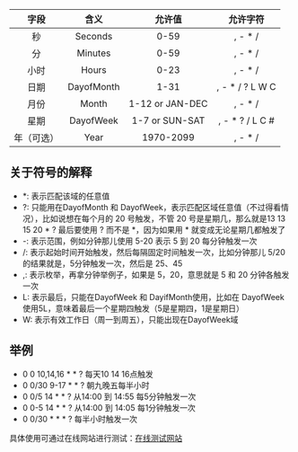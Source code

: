 |字段|含义|允许值|允许字符|
|:-:|:-:|:-:|:-:|
|秒|Seconds|0-59|, - * /|
|分|Minutes|0-59|, - * /|
|小时|Hours|0-23|, - * /|
|日期|DayofMonth|1-31|, - * / ? L W C|
|月份|Month|1-12 or JAN-DEC|, - * /| 
|星期|DayofWeek|1-7 or SUN-SAT|, - * ? / L C #| 
|年（可选）|Year|1970-2099|, - * /|

## 关于符号的解释
- *: 表示匹配该域的任意值
- ?: 只能用在DayofMonth 和 DayofWeek，表示匹配区域任意值（不过得看情况），比如说想在每个月的 20 号触发，不管 20 号是星期几，那么就是13 13 15 20 * ? 最后要使用 ? 而不是 *，因为如果用 * 就变成无论星期几都触发了
- -: 表示范围，例如分钟那儿使用 5-20 表示 5 到 20 每分钟触发一次
- /: 表示起始时间开始触发，然后每隔固定时间触发一次，比如分钟那儿 5/20 的结果就是，5分钟触发一次，然后是 25、45
- ,: 表示枚举，再拿分钟举例子，如果是 5，20，意思就是 5 和 20 分钟各触发一次
- L: 表示最后，只能在DayofWeek 和 DayifMonth使用，比如在 DayofWeek 使用5L，意味着最后一个星期四触发（5是星期四，1是星期日）
- W: 表示有效工作日（周一到周五），只能出现在DayofWeek域

## 举例

- 0 0 10,14,16 * * ? 每天10 14 16点触发
- 0 0/30 9-17 * * ? 朝九晚五每半小时
- 0 0/5 14 * * ? 从14:00 到 14:55 每5分钟触发一次
- 0 0-5 14 * * ? 从14:00 到 14:05 每1分钟触发一次
- 0 0/30 * * * ? 每半小时触发一次

具体使用可通过在线网站进行测试：[在线测试网站](https://cron.qqe2.com/)
